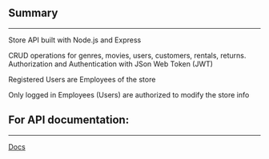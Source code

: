 ## Summary
---
Store API built with Node.js and Express  

CRUD operations for genres, movies, users, customers, rentals, returns. Authorization and Authentication with JSon Web Token (JWT)  

Registered Users are Employees of the store  

Only logged in Employees (Users) are authorized to modify the store info

## For API documentation:
---
[Docs](./docs/overview.md)
